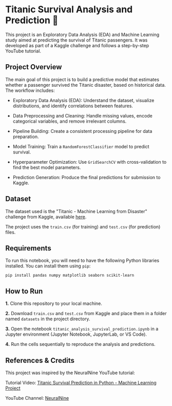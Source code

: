 # Titanic Survival Analysis and Prediction 🚢

This project is an Exploratory Data Analysis (EDA) and Machine Learning study aimed at predicting the survival of Titanic passengers. It was developed as part of a Kaggle challenge and follows a step-by-step YouTube tutorial.

## Project Overview

The main goal of this project is to build a predictive model that estimates whether a passenger survived the Titanic disaster, based on historical data. The workflow includes:

* Exploratory Data Analysis (EDA): Understand the dataset, visualize distributions, and identify correlations between features.

* Data Preprocessing and Cleaning: Handle missing values, encode categorical variables, and remove irrelevant columns.

* Pipeline Building: Create a consistent processing pipeline for data preparation.

* Model Training: Train a `RandomForestClassifier` model to predict survival.

* Hyperparameter Optimization: Use `GridSearchCV` with cross-validation to find the best model parameters.

* Prediction Generation: Produce the final predictions for submission to Kaggle.

## Dataset

The dataset used is the "Titanic - Machine Learning from Disaster" challenge from Kaggle, available [here](https://www.kaggle.com/competitions/titanic/overview).

The project uses the `train.csv` (for training) and `test.csv`  (for prediction) files.

## Requirements

To run this notebook, you will need to have the following Python libraries installed. You can install them using `pip`:

```console
pip install pandas numpy matplotlib seaborn scikit-learn
```

## How to Run

**1.** Clone this repository to your local machine.

**2.** Download `train.csv` and `test.csv` from Kaggle and place them in a folder named `datasets` in the project directory.

**3.** Open the notebook `titanic_analysis_survival_prediction.ipynb` in a Jupyter environment (Jupyter Notebook, JupyterLab, or VS Code).

**4.** Run the cells sequentially to reproduce the analysis and predictions.

## References & Credits

This project was inspired by the NeuralNine YouTube tutorial:

Tutorial Video: [Titanic Survival Prediction in Python - Machine Learning Project](https://www.youtube.com/watch?v=fATVVQfFyU0)

YouTube Channel: [NeuralNine](https://www.youtube.com/@NeuralNine)
